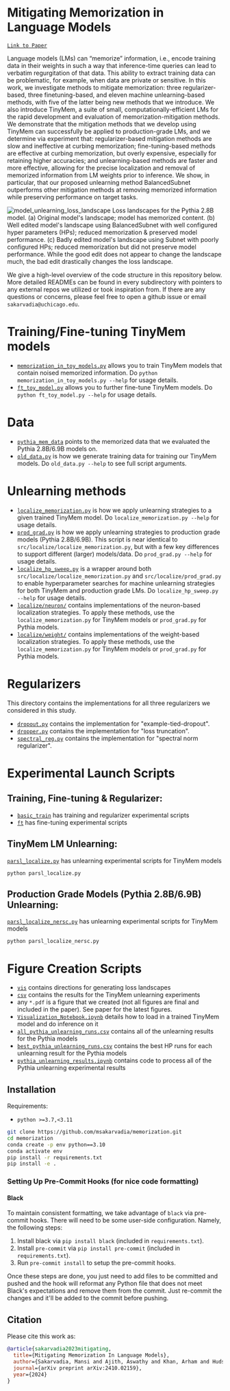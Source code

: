 # Mitigating Memorization in Language Models
[`Link to Paper`](https://arxiv.org/abs/2410.02159)

Language models (LMs) can “memorize” information, i.e., encode training data
in their weights in such a way that inference-time queries can lead to verbatim regurgitation of that data. This ability to extract training data can be problematic, for example, when data are private or sensitive. In this work, we investigate methods to mitigate memorization: three regularizer-based, three finetuning-based, and eleven machine unlearning-based methods, with five of the latter being new methods that we introduce. We also introduce TinyMem, a suite of
small, computationally-efficient LMs for the rapid development and evaluation of
memorization-mitigation methods. We demonstrate that the mitigation methods
that we develop using TinyMem can successfully be applied to production-grade
LMs, and we determine via experiment that: regularizer-based mitigation methods are slow and ineffective at curbing memorization; fine-tuning-based methods
are effective at curbing memorization, but overly expensive, especially for retaining higher accuracies; and unlearning-based methods are faster and more effective,
allowing for the precise localization and removal of memorized information from
LM weights prior to inference. We show, in particular, that our proposed unlearning method BalancedSubnet outperforms other mitigation methods at removing
memorized information while preserving performance on target tasks.

![model_unlearning_loss_landscape](https://github.com/user-attachments/assets/555462b8-1dc9-4ca8-be8b-153b5d27a5f1)
Loss landscapes for the Pythia 2.8B model. (a) Original model's landscape; model has memorized content. 
(b) Well edited model's landscape using BalancedSubnet with well configured hyper parameters (HPs); reduced memorization & preserved model performance. 
(c) Badly edited model's landscape using Subnet with poorly configured HPs; reduced memorization but did not preserve model performance. 
While the good edit does not appear to change the landscape much, the bad edit drastically changes the loss landscape.

We give a high-level overview of the code structure in this repository below. More detailed READMEs can be found in every subdirectory with pointers to any external repos we utilized or took inspiration from. If there are any questions or concerns, please feel free to open a github issue or email `sakarvadia@uchicago.edu`.

# Training/Fine-tuning TinyMem models

- [`memorization_in_toy_models.py`](https://github.com/msakarvadia/memorization/blob/main/src/memorization_in_toy_models.py) allows you to train TinyMem models that contain noised memorized information. Do `python memorization_in_toy_models.py --help` for usage details.
- [`ft_toy_model.py`](https://github.com/msakarvadia/memorization/blob/main/src/ft_toy_model.py) allows you to further fine-tune TinyMem models. Do `python ft_toy_model.py --help` for usage details.

# Data

- [`pythia_mem_data`](https://github.com/msakarvadia/memorization/tree/main/src/data/pythia_mem_data) points to the memorized data that we evaluated the Pythia 2.8B/6.9B models on.
- [`old_data.py`](https://github.com/msakarvadia/memorization/blob/main/src/data/old_data.py) is how we generate training data for training our TinyMem models. Do `old_data.py --help` to see full script arguments.

# Unlearning methods

- [`localize_memorization.py`](https://github.com/msakarvadia/memorization/blob/main/src/localize/localizing_memorization.py) is how we apply unlearning strategies to a given trained TinyMem model. Do `localize_memorization.py --help` for usage details.
- [`prod_grad.py`](https://github.com/msakarvadia/memorization/blob/main/src/localize/prod_grade.py) is how we apply unlearning strategies to production grade models (Pythia 2.8B/6.9B). This script is near identical to `src/localize/localize_memorization.py`, but with a few key differences to support different (larger) models/data. Do `prod_grad.py --help` for usage details. 
- [`localize_hp_sweep.py`](https://github.com/msakarvadia/memorization/blob/main/src/localize/localize_hp_sweep.py) is a wrapper around both `src/localize/localize_memorization.py` and `src/localize/prod_grad.py` to enable hyperparameter searches for machine unlearning strategies for both TinyMem and production grade LMs. Do `localize_hp_sweep.py --help` for usage details.
- [`localize/neuron/`](https://github.com/msakarvadia/memorization/tree/main/src/localize/neuron) contains implementations of the neuron-based localization strategies. To apply these methods, use the `localize_memorization.py` for TinyMem models or `prod_grad.py` for Pythia models.
- [`localize/weight/`](https://github.com/msakarvadia/memorization/tree/main/src/localize/weight) contains implementations of the weight-based localization strategies. To apply these methods, use the `localize_memorization.py` for TinyMem models or `prod_grad.py` for Pythia models.

# Regularizers

This directory contains the implementations for all three regularizers we considered in this study.

- [`dropout.py`](https://github.com/msakarvadia/memorization/blob/main/utils/dropout.py) contains the implementation for "example-tied-dropout".
- [`dropper.py`](https://github.com/msakarvadia/memorization/blob/main/utils/dropper.py) contains the implementation for "loss truncation".
- [`spectral_reg.py`](https://github.com/msakarvadia/memorization/blob/main/utils/spectral_reg.py) contains the implementation for "spectral norm regularizer".

# Experimental Launch Scripts

## Training, Fine-tuning & Regularizer: 
- [`basic_train`](https://github.com/msakarvadia/memorization/tree/main/scripts/basic_training) has training and regularizer experimental scripts
- [`ft`](https://github.com/msakarvadia/memorization/tree/main/scripts/ft) has fine-tuning experimental scripts

## TinyMem LM Unlearning:
[`parsl_localize.py`](https://github.com/msakarvadia/memorization/blob/main/scripts/parsl_localize.py) has unlearning experimental scripts for TinyMem models
```
python parsl_localize.py
```

## Production Grade Models (Pythia 2.8B/6.9B) Unlearning:
[`parsl_localize_nersc.py`](https://github.com/msakarvadia/memorization/blob/main/scripts/parsl_localize_nersc.py) has unlearning experimental scripts for TinyMem models
```
python parsl_localize_nersc.py
```

# Figure Creation Scripts
- [`vis`](https://github.com/msakarvadia/memorization/tree/main/figs/vis) contains directions for generating loss landscapes
- [`csv`](https://github.com/msakarvadia/memorization/tree/main/figs/csv) contains the results for the TinyMem unlearning experiments
- any `*.pdf` is a figure that we created (not all figures are final and included in the paper). See paper for the latest figures.
- [`Visualization_Notebook.ipynb`](https://github.com/msakarvadia/memorization/blob/main/figs/Visualization_Notebook.ipynb) details how to load in a trained TinyMem model and do inference on it
- [`all_pythia_unlearning_runs.csv`](https://github.com/msakarvadia/memorization/blob/main/figs/all_pythia_unlearning_runs.csv) contains all of the unlearning results for the Pythia models
- [`best_pythia_unlearning_runs.csv`](https://github.com/msakarvadia/memorization/blob/main/figs/best_pythia_unlearning_runs.csv) contains the best HP runs for each unlearning result for the Pythia models
- [`pythia_unlearning_results.ipynb`](https://github.com/msakarvadia/memorization/blob/main/figs/pythia_unlearning_results.ipynb) contains code to process all of the Pythia unlearning experimental results


## Installation

Requirements:

- `python >=3.7,<3.11`

```bash
git clone https://github.com/msakarvadia/memorization.git
cd memorization
conda create -p env python==3.10
conda activate env
pip install -r requirements.txt
pip install -e .
```

### Setting Up Pre-Commit Hooks (for nice code formatting)

#### Black

To maintain consistent formatting, we take advantage of `black` via pre-commit hooks.
There will need to be some user-side configuration. Namely, the following steps:

1. Install black via `pip install black` (included in `requirements.txt`).
2. Install `pre-commit` via `pip install pre-commit` (included in `requirements.txt`).
3. Run `pre-commit install` to setup the pre-commit hooks.

Once these steps are done, you just need to add files to be committed and pushed and the hook will reformat any Python file that does not meet Black's expectations and remove them from the commit. Just re-commit the changes and it'll be added to the commit before pushing.



## Citation

Please cite this work as:

```bibtex
@article{sakarvadia2023mitigating,
  title={Mitigating Memorization In Language Models},
  author={Sakarvadia, Mansi and Ajith, Aswathy and Khan, Arham and Hudson, Nathaniel and Geniesse, Caleb and Chard, Kyle and Yang, Yaoqing and Foster, Ian and Mahoney, Michael},
  journal={arXiv preprint arXiv:2410.02159},
  year={2024}
}
```
